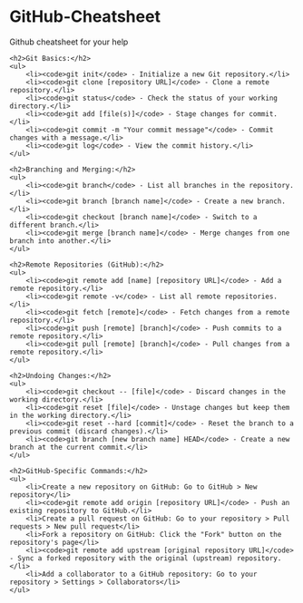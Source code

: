 # GitHub-Cheatsheet
Github cheatsheet for your help
<!DOCTYPE html>
<html>

<head>
    <meta charset="UTF-8">
    <title>Git/GitHub Cheat Sheet</title>
</head>

<body>

    <h2>Git Basics:</h2>
    <ul>
        <li><code>git init</code> - Initialize a new Git repository.</li>
        <li><code>git clone [repository URL]</code> - Clone a remote repository.</li>
        <li><code>git status</code> - Check the status of your working directory.</li>
        <li><code>git add [file(s)]</code> - Stage changes for commit.</li>
        <li><code>git commit -m "Your commit message"</code> - Commit changes with a message.</li>
        <li><code>git log</code> - View the commit history.</li>
    </ul>

    <h2>Branching and Merging:</h2>
    <ul>
        <li><code>git branch</code> - List all branches in the repository.</li>
        <li><code>git branch [branch name]</code> - Create a new branch.</li>
        <li><code>git checkout [branch name]</code> - Switch to a different branch.</li>
        <li><code>git merge [branch name]</code> - Merge changes from one branch into another.</li>
    </ul>

    <h2>Remote Repositories (GitHub):</h2>
    <ul>
        <li><code>git remote add [name] [repository URL]</code> - Add a remote repository.</li>
        <li><code>git remote -v</code> - List all remote repositories.</li>
        <li><code>git fetch [remote]</code> - Fetch changes from a remote repository.</li>
        <li><code>git push [remote] [branch]</code> - Push commits to a remote repository.</li>
        <li><code>git pull [remote] [branch]</code> - Pull changes from a remote repository.</li>
    </ul>

    <h2>Undoing Changes:</h2>
    <ul>
        <li><code>git checkout -- [file]</code> - Discard changes in the working directory.</li>
        <li><code>git reset [file]</code> - Unstage changes but keep them in the working directory.</li>
        <li><code>git reset --hard [commit]</code> - Reset the branch to a previous commit (discard changes).</li>
        <li><code>git branch [new branch name] HEAD</code> - Create a new branch at the current commit.</li>
    </ul>

    <h2>GitHub-Specific Commands:</h2>
    <ul>
        <li>Create a new repository on GitHub: Go to GitHub > New repository</li>
        <li><code>git remote add origin [repository URL]</code> - Push an existing repository to GitHub.</li>
        <li>Create a pull request on GitHub: Go to your repository > Pull requests > New pull request</li>
        <li>Fork a repository on GitHub: Click the "Fork" button on the repository's page</li>
        <li><code>git remote add upstream [original repository URL]</code> - Sync a forked repository with the original (upstream) repository.</li>
        <li>Add a collaborator to a GitHub repository: Go to your repository > Settings > Collaborators</li>
    </ul>

</body>

</html>
